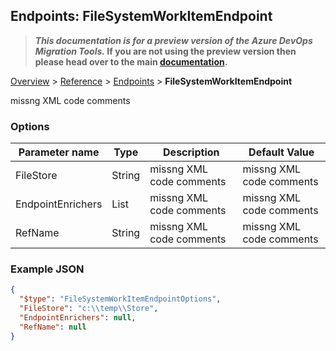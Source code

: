 ## Endpoints: FileSystemWorkItemEndpoint

>**_This documentation is for a preview version of the Azure DevOps Migration Tools._ If you are not using the preview version then please head over to the main [documentation](https://nkdagility.github.io/azure-devops-migration-tools).**

[Overview](.././index.md) > [Reference](../index.md) > [Endpoints](./index.md) > **FileSystemWorkItemEndpoint**

missng XML code comments

### Options

| Parameter name         | Type    | Description                              | Default Value                            |
|------------------------|---------|------------------------------------------|------------------------------------------|
| FileStore | String | missng XML code comments | missng XML code comments |
| EndpointEnrichers | List | missng XML code comments | missng XML code comments |
| RefName | String | missng XML code comments | missng XML code comments |


### Example JSON

```JSON
{
  "$type": "FileSystemWorkItemEndpointOptions",
  "FileStore": "c:\\temp\\Store",
  "EndpointEnrichers": null,
  "RefName": null
}
```